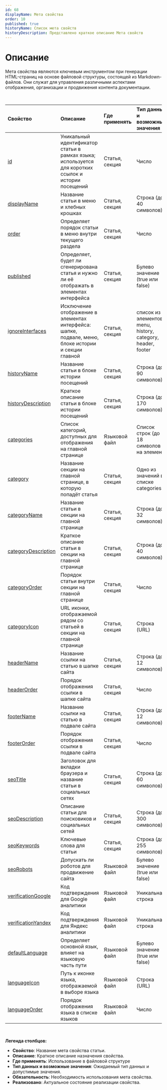 ```yaml
---
id: 68
displayName: Мета свойства
order: 10
published: true
historyName: Список мета свойств
historyDescription: Представлено краткое описание Мета свойств
---
```


# Описание

Мета свойства являются ключевым инструментом при генерации HTML-страниц на основе файловой структуры, состоящей из Markdown-файлов.
Они служат для управления различными аспектами отображения, организации и продвижения контента документации.

<br/>

| Свойство                    | Описание                                                                                             | Где применять  | Тип данных и возможные значения                              | Обязательность | Реализовано |
|:----------------------------|:-----------------------------------------------------------------------------------------------------|:---------------|:-------------------------------------------------------------|:--------------:|:-----------:|
| [id]([44])                  | Уникальный идентификатор статьи в рамках языка; используется для коротких ссылок и истории посещений | Статья, секция | Число                                                        |       +        |      +      |
| [displayName]([37])         | Название статьи в меню и хлебных крошках                                                             | Статья, секция | Строка (до 40 символов)                                      |       +        |      +      |
| [order]([45])               | Определяет порядок статьи в меню внутри текущего раздела                                             | Статья, секция | Число                                                        |       +        |      +      |
| [published]([46])           | Определяет, будет ли сгенерирована статья и нужно ли её отображать в элементах интерфейса            | Статья, секция | Булево значение (true или false)                             |       +        |      +      |
| [ignoreInterfaces]([54])    | Исключение отображение в элементах интерфейса: шапке, подвале, меню, блоке истории и секции главной  | Статья, секция | список из элементов: menu, history, category, header, footer |       -        |      +      |
| [historyName]([43])         | Название статьи в блоке истории посещений                                                            | Статья, секция | Строка (до 90 символов)                                      |       +        |      +      |
| [historyDescription]([42])  | Краткое описание статьи в блоке истории посещений                                                    | Статья, секция | Строка (до 170 символов)                                     |       +        |      +      |
| [categories]([30])          | Список категорий, доступных для отображения на главной странице                                      | Языковой файл  | Список строк (до 18 символов на элемент)                     |       -        |      +      |                                                                                                                                                |                                                                        |                |             |
| [category]([31])            | Название секции на главной странице, в которую попадёт статья                                        | Статья, секция | Одно из значений в списке categories                         |       -        |      +      |
| [categoryName]([34])        | Название статьи в секции на главной странице                                                         | Статья, секция | Строка (до 32 символов)                                      |       -        |      +      |
| [categoryDescription]([32]) | Краткое описание статьи в секции на главной странице                                                 | Статья, секция | Строка (до 40 символов)                                      |       -        |      +      |
| [categoryOrder]([35])       | Порядок статьи внутри секции на главной странице                                                     | Статья, секция | Число                                                        |       -        |      +      |
| [categoryIcon]([33])        | URL иконки, отображаемой рядом со статьей в секции на главной странице                               | Статья, секция | Строка (URL)                                                 |       -        |      +      |
| [headerName]([40])          | Название ссылки на статью в шапке сайта                                                              | Статья, секция | Строка (до 12 символов)                                      |       -        |      +      |
| [headerOrder]([41])         | Порядок отображения ссылки в шапке сайта                                                             | Статья, секция | Число                                                        |       -        |      +      |
| [footerName]([38])          | Название ссылки на статью в подвале сайта                                                            | Статья, секция | Строка (до 12 символов)                                      |       -        |      +      |
| [footerOrder]([39])         | Порядок отображения ссылки в подвале сайта                                                           | Статья, секция | Число                                                        |       -        |      +      |
| [seoTitle]([59])            | Заголовок для вкладки браузера и название статьи в социальных сетях                                  | Статья, секция | Строка (до 60 символов)                                      |       +        |      +      |
| [seoDescription]([56])      | Описание статьи для поисковиков и социальных сетей                                                   | Статья, секция | Строка (до 300 символов)                                     |       -        |      +      |
| [seoKeywords]([57])         | Ключевые слова для статьи                                                                            | Статья, секция | Строка (до 255 символов)                                     |       -        |      +      |
| [seoRobots]([58])           | Допускать ли роботов для продвижение сайта                                                           | Языковой файл  | Булево значение (true или false)                             |       -        |      +      |
| [verificationGoogle]([61])  | Код подтверждения для Google аналитики                                                               | Языковой файл  | Уникальная строка                                            |       -        |      +      |
| [verificationYandex]([62])  | Код подтверждения для Яндекс аналитики                                                               | Языковой файл  | Уникальная строка                                            |       -        |      +      |
| [defaultLanguage]([50])     | Определяет основной язык, влияет на языковую часть пути                                              | Языковой файл  | Булево значение (true или false)                             |       -        |      +      |
| [languageIcon]([51])        | Путь к иконке языка, отображаемой в выборе языка                                                     | Языковой файл  | Строка (URL)                                                 |       -        |      +      |
| [languageOrder]([52])       | Порядок отображения языка в списке языков                                                            | Языковой файл  | Число                                                        |       -        |      +      |

<br/>

**Легенда столбцов:**

- **Свойство**: Название мета свойства статьи.
- **Описание**: Краткое описание назначения свойства.
- **Где применять**: Использование в файловой структуре
- **Тип данных и возможные значения**: Ожидаемый тип данных и допустимые значения.
- **Обязательность**: Необходимость использования мета свойства.
- **Реализовано**: Актуальное состояние реализации свойства.
